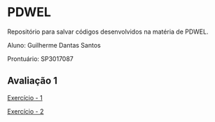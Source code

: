 # PDWEL
Repositório para salvar códigos desenvolvidos na matéria de PDWEL.

Aluno: Guilherme Dantas Santos 

Prontuário: SP3017087

## Avaliação 1
[Exercício - 1](Avaliacao1/Ex1x.php)

[Exercício - 2](Avaliacao1/Ex2x.php)
